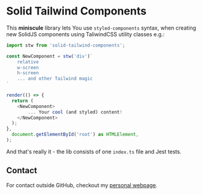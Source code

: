 # Solid Tailwind Components

This **miniscule** library lets You use `styled-components` syntax,
when creating new SolidJS components using TaliwindCSS utility classes e.g.:

```javascript
import stw from 'solid-tailwind-components';

const NewComponent = stw('div')`
    relative
    w-screen
    h-screen
    ... and other Tailwind magic
`

render(() => {
  return (
    <NewComponent>
        ... Your cool (and styled) content!
    </NewComponent>
  );
},
  document.getElementById('root') as HTMLElement,
);

```

And that's really it - the lib consists of one `index.ts` file and Jest tests.

## Contact

For contact outside GitHub, checkout my [personal webpage](html://kamilrybacki.github.io).
